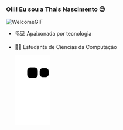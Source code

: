 ### Oiii! Eu sou a Thais Nascimento 😊

![WelcomeGIF](https://user-images.githubusercontent.com/97450843/194337056-e5912e36-5496-4006-94dd-ea0f38ad69d4.gif)


-  💘💻 Apaixonada por tecnologia
-  🚀📒 Estudante de Ciencias da Computação

  
   ![Snake animation](https://github.com/rafaballerini/rafaballerini/blob/output/github-contribution-grid-snake.svg)
 
</div>
